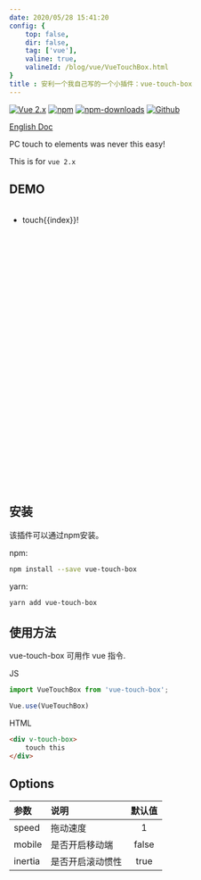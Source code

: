 ```yaml
---
date: 2020/05/28 15:41:20 
config: {
    top: false,
    dir: false,
    tag: ['vue'],
    valine: true,
    valineId: /blog/vue/VueTouchBox.html
}
title : 安利一个我自己写的一个小插件：vue-touch-box
---
```

[![Vue 2.x](https://img.shields.io/badge/Vue-2.x-brightgreen.svg)](https://vuejs.org/v2/guide/)
[![npm](https://img.shields.io/npm/v/vue-touch-box.svg)](https://www.npmjs.com/package/vue-touch-box)
[![npm-downloads](https://img.shields.io/npm/dm/vue-touch-box.svg)](https://www.npmjs.com/package/vue-touch-box)
[![Github](https://img.shields.io/github/stars/ShnHz/vue-touch-box.svg?style=social&label=Star&maxAge=2592000)](https://github.com/ShnHz/vue-touch-box)

[English Doc](https://github.com/ShnHz/vue-touch-box)

PC touch to elements was never this easy!

This is for `vue 2.x`

## DEMO
<div style="width: 100%;height: 500px;overflow: scroll;margin-top:20px" v-touch-box>
    <ul>
    <li :key="index" v-for="index in 100">
        <span v-for="index in 100" :key="index">touch{{index}}!</span>
    </li>
    </ul>
</div>

## 安装

该插件可以通过npm安装。

npm:
```bash
npm install --save vue-touch-box
```

yarn:
```bash
yarn add vue-touch-box
```

## 使用方法

vue-touch-box 可用作 vue 指令.

JS
```js
import VueTouchBox from 'vue-touch-box';

Vue.use(VueTouchBox)
```

HTML
```html
<div v-touch-box>
    touch this
</div>
```

## Options

|  参数  | 说明 | 默认值 |
|  :----  | :----  | :----: |
| speed  | 拖动速度 | 1 |
| mobile  | 是否开启移动端 | false |
| inertia  | 是否开启滚动惯性 | true |
